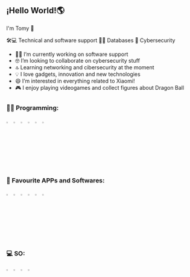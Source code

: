 ## ¡Hello World!🌎

I'm Tomy 👋

🛠️💻 Technical and software support 👩‍💻 Databases 🔐 Cybersecurity

- 👩‍💻 I’m currently working on software support
- 🤓 I’m looking to collaborate on cybersecurity stuff
- 🔝 Learning networking and cibersecurity at the moment
- 💡 I love gadgets, innovation and new technologies
- 😄 I’m interested in everything related to Xiaomi!
- 🎮 I enjoy playing videogames and collect figures about Dragon Ball

##

### 👩‍💻 Programming:
<img src="https://cdn-icons-png.flaticon.com/512/226/226777.png" width="3%"> <img src="https://cdn-icons-png.flaticon.com/512/6132/6132221.png" width="3%"> <img src="https://cdn-icons-png.flaticon.com/512/5968/5968364.png" width="3%"> <img src="https://cdn-icons-png.flaticon.com/512/5968/5968292.png" width="3%"> <img src="https://cdn-icons-png.flaticon.com/512/5968/5968267.png" width="3%"> <img src="https://cdn-icons-png.flaticon.com/512/5968/5968242.png" width="3%">

##

### 📲 Favourite APPs and Softwares:
<img src="https://cdn-icons-png.flaticon.com/512/888/888867.png" width="3%"> <img src="https://cdn-icons-png.flaticon.com/512/2111/2111624.png" width="3%"> <img src="https://partnernews.sophos.com/de-de/wp-content/uploads/sites/5/2020/01/cropped-sophos-favicon-1.png" width="3%"> <img src="https://www.freepnglogos.com/uploads/discord-logo-png/discord-logo-logodownload-download-logotipos-1.png" width="3%"> <img src="https://upload.wikimedia.org/wikipedia/commons/thumb/8/83/Steam_icon_logo.svg/768px-Steam_icon_logo.svg.png" width="3%"> <img src="https://cdn-icons-png.flaticon.com/512/6124/6124997.png" width="3%">

##

### 💻 SO:
<img src="https://cdn-icons-png.flaticon.com/512/888/888882.png" width="3%"> <img src="https://cdn-icons-png.flaticon.com/512/226/226772.png" width="3%"> <img src="https://cdn-icons-png.flaticon.com/512/888/888879.png" width="3%"> <img src="https://cdn-icons-png.flaticon.com/512/226/226770.png" width="3%">

##
